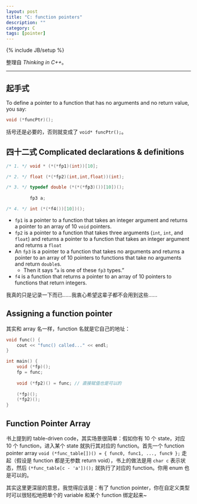 ```yaml
---
layout: post
title: "C: function pointers"
description: ""
category: C
tags: [pointer]
---
```

{% include JB/setup %}

整理自 _Thinking in C++_。

-----

## 起手式

To define a pointer to a function that has no arguments and no return value, you say:

```cpp
void (*funcPtr)();
```

括号还是必要的，否则就变成了 `void* funcPtr();`。

## 四十二式 Complicated declarations & definitions

```cpp
/* 1. */ void * (*(*fp1)(int))[10];

/* 2. */ float (*(*fp2)(int,int,float))(int);

/* 3. */ typedef double (*(*(*fp3)())[10])();
		 
		 fp3 a;

/* 4. */ int (*(*f4())[10])();
```

* `fp1` is a pointer to a function that takes an integer argument and returns a pointer to an array of 10 `void` pointers.
* `fp2` is a pointer to a function that takes three arguments (`int`, `int`, and `float`) and returns a pointer to a function that takes an integer argument and returns a `float`
* An `fp3` is a pointer to a function that takes no arguments and returns a pointer to an array of 10 pointers to functions that take no arguments and return `double`s. 
	* Then it says “`a` is one of these `fp3` types.”
* `f4` is a function that returns a pointer to an array of 10 pointers to functions that return integers.

我真的只是记录一下而已……我衷心希望这辈子都不会用到这些……

## Assigning a function pointer

其实和 array 名一样，function 名就是它自己的地址：

```cpp
void func() {
	cout << "func() called..." << endl;
}

int main() {
	void (*fp)(); 
	fp = func;
	
	void (*fp2)() = func; // 直接赋值也是可以的
	
	(*fp)();
	(*fp2)();
}
```

## Function Pointer Array

书上提到的 table-driven code，其实场景很简单：假如你有 10 个 state，对应 10 个 function，进入某个 state 就执行其对应的 function。首先一个 function pointer  array `void (*func_table[])() = { func0, func1, ..., func9 };` 走起（假设是 function 都是无参数 return void），书上的做法是用 `char c` 表示状态，然后 `(*func_table[c - 'a'])();` 就执行了对应的 function。你用 enum 也是可以的。

其实这里更深层的意思，我觉得应该是：有了 function pointer，你在自定义类型时可以很轻松地把单个的 variable 和某个 function 绑定起来~